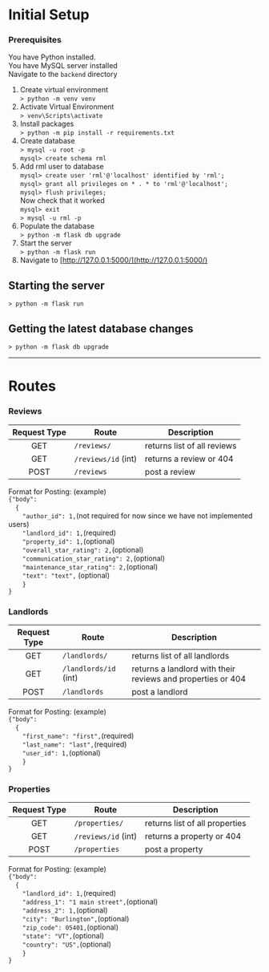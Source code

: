 # Initial Setup
### Prerequisites
You have Python installed.  
You have MySQL server installed  
Navigate to the `backend` directory  
1. Create virtual environment  
`> python -m venv venv`  
2. Activate Virtual Environment  
`> venv\Scripts\activate`  
3. Install packages  
`> python -m pip install -r requirements.txt`  
4. Create database  
`> mysql -u root -p`  
`mysql> create schema rml`  
5. Add rml user to database  
`mysql> create user 'rml'@'localhost' identified by 'rml';`  
`mysql> grant all privileges on * . * to 'rml'@'localhost';`  
`mysql> flush privileges;`  
Now check that it worked  
`mysql> exit`  
`> mysql -u rml -p`  
7. Populate the database  
`> python -m flask db upgrade`  
8. Start the server  
`> python -m flask run`  
9. Navigate to [http://127.0.0.1:5000/](http://127.0.0.1:5000/)  

## Starting the server
`> python -m flask run`  

## Getting the latest database changes
 `> python -m flask db upgrade`  

---  

# Routes  
### Reviews   
| Request Type  | Route               | Description                 |
|:-------------:|---------------------|-----------------------------|
| GET           | `/reviews/`         | returns list of all reviews |
| GET           | `/reviews/id` (int) | returns a review or 404     |
| POST          | `/reviews`          | post a review               |  

Format for Posting: (example)  
`{"body":`  
&emsp;`{`  
&emsp;&emsp;`"author_id": 1,`(not required for now since we have not implemented users)  
&emsp;&emsp;`"landlord_id": 1,`(required)  
&emsp;&emsp;`"property_id": 1,`(optional)  
&emsp;&emsp;`"overall_star_rating": 2,`(optional)  
&emsp;&emsp;`"communication_star_rating": 2,`(optional)  
&emsp;&emsp;`"maintenance_star_rating": 2,`(optional)  
&emsp;&emsp;`"text": "text",` (optional)  
&emsp;&emsp;`}`  
`}`  


### Landlords  
| Request Type  | Route                 | Description                                                 |
|:-------------:|-----------------------|-------------------------------------------------------------|
| GET           | `/landlords/`         | returns list of all landlords                               |
| GET           | `/landlords/id` (int) | returns a landlord with their reviews and properties or 404 |
| POST          | `/landlords`          | post a landlord                                             |  

Format for Posting: (example)  
`{"body":`  
&emsp;`{`  
    &emsp;&emsp;`"first_name": "first",`(required)  
    &emsp;&emsp;`"last_name": "last",`(required)  
    &emsp;&emsp;`"user_id": 1,`(optional)  
    &emsp;&emsp;`}`  
`}`  


### Properties
| Request Type  | Route                  | Description                    |
|:-------------:|------------------------|--------------------------------|
| GET           | `/properties/`         | returns list of all properties |
| GET           | `/reviews/id` (int)    | returns a property or 404      |
| POST          | `/properties`          | post a property                |  

Format for Posting: (example)  
`{"body":`  
&emsp;`{`  
    &emsp;&emsp;`"landlord_id": 1,`(required)  
    &emsp;&emsp;`"address_1": "1 main street",`(optional)  
    &emsp;&emsp;`"address_2": 1,`(optional)  
    &emsp;&emsp;`"city": "Burlington",`(optional)  
    &emsp;&emsp;`"zip_code": 05401,`(optional)  
    &emsp;&emsp;`"state": "VT",`(optional)  
    &emsp;&emsp;`"country": "US",`(optional)  
    &emsp;&emsp;`}`  
`}`